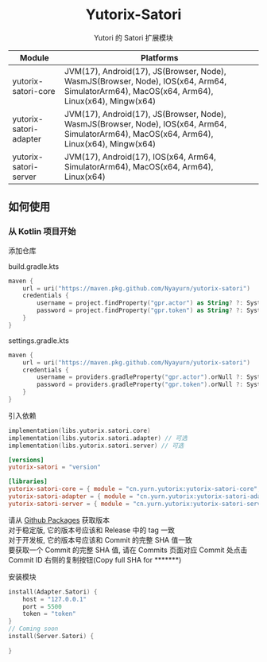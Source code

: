 <div align="center">

# Yutorix-Satori

Yutori 的 Satori 扩展模块

| Module                 | Platforms                                                                                                                                  |
|------------------------|--------------------------------------------------------------------------------------------------------------------------------------------|
| yutorix-satori-core    | JVM(17), Android(17), JS(Browser, Node), WasmJS(Browser, Node), IOS(x64, Arm64, SimulatorArm64), MacOS(x64, Arm64), Linux(x64), Mingw(x64) |
| yutorix-satori-adapter | JVM(17), Android(17), JS(Browser, Node), WasmJS(Browser, Node), IOS(x64, Arm64, SimulatorArm64), MacOS(x64, Arm64), Linux(x64), Mingw(x64) |
| yutorix-satori-server  | JVM(17), Android(17), IOS(x64, Arm64, SimulatorArm64), MacOS(x64, Arm64), Linux(x64)                                                       |

</div>

## 如何使用

### 从 Kotlin 项目开始

添加仓库

build.gradle.kts

```kotlin
maven {
    url = uri("https://maven.pkg.github.com/Nyayurn/yutorix-satori")
    credentials {
        username = project.findProperty("gpr.actor") as String? ?: System.getenv("GITHUB_ACTOR")
        password = project.findProperty("gpr.token") as String? ?: System.getenv("GITHUB_TOKEN")
    } 
}
```

settings.gradle.kts

```kotlin
maven {     
    url = uri("https://maven.pkg.github.com/Nyayurn/yutorix-satori")
    credentials {
        username = providers.gradleProperty("gpr.actor").orNull ?: System.getenv("GITHUB_ACTOR")
        password = providers.gradleProperty("gpr.token").orNull ?: System.getenv("GITHUB_TOKEN")
    }
}
```

引入依赖

```kotlin
implementation(libs.yutorix.satori.core)
implementation(libs.yutorix.satori.adapter) // 可选
implementation(libs.yutorix.satori.server) // 可选
```

```toml
[versions]
yutorix-satori = "version"

[libraries]
yutorix-satori-core = { module = "cn.yurn.yutorix:yutorix-satori-core", version.ref = "yutorix-satori" }
yutorix-satori-adapter = { module = "cn.yurn.yutorix:yutorix-satori-adapter", version.ref = "yutorix-satori" }
yutorix-satori-server = { module = "cn.yurn.yutorix:yutorix-satori-server", version.ref = "yutorix-satori" }
```

请从 [Github Packages](https://github.com/Nyayurn?tab=packages&repo_name=yutorix-satori) 获取版本<br>
对于稳定版, 它的版本号应该和 Release 中的 tag 一致<br>
对于开发板, 它的版本号应该和 Commit 的完整 SHA 值一致<br>
要获取一个 Commit 的完整 SHA 值, 请在 Commits 页面对应 Commit 处点击 Commit ID 右侧的复制按钮(Copy full SHA for *******)

安装模块

```kotlin
install(Adapter.Satori) {
    host = "127.0.0.1"
    port = 5500
    token = "token"
}
// Coming soon
install(Server.Satori) {
    
}
```